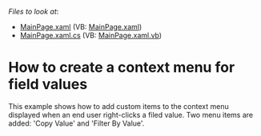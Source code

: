 <!-- default file list -->
*Files to look at*:

* [MainPage.xaml](./CS/DXPivotGrid_FieldValueContextMenu/MainPage.xaml) (VB: [MainPage.xaml](./VB/DXPivotGrid_FieldValueContextMenu/MainPage.xaml))
* [MainPage.xaml.cs](./CS/DXPivotGrid_FieldValueContextMenu/MainPage.xaml.cs) (VB: [MainPage.xaml.vb](./VB/DXPivotGrid_FieldValueContextMenu/MainPage.xaml.vb))
<!-- default file list end -->
# How to create a context menu for field values


<p>This example shows how to add custom items to the context menu displayed when an end user right-clicks a filed value. Two menu items are added: 'Copy Value' and 'Filter By Value'.</p><br />


<br/>


